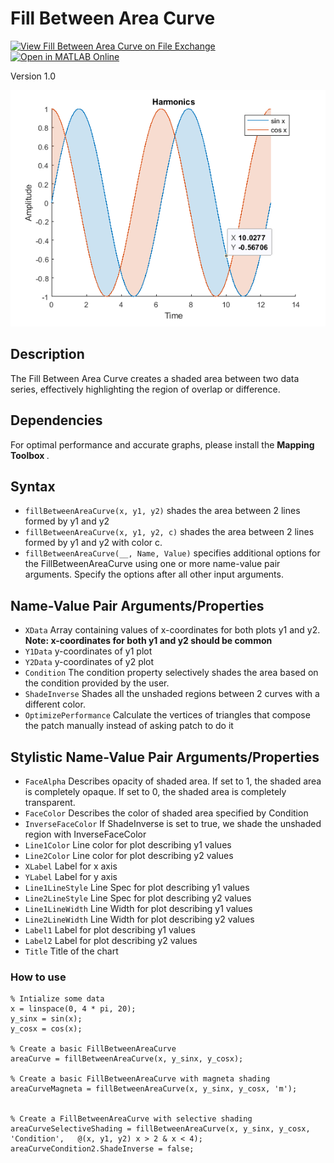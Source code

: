 # Fill Between Area Curve

[![View Fill Between Area Curve on File Exchange](https://www.mathworks.com/matlabcentral/images/matlab-file-exchange.svg)](https://www.mathworks.com/matlabcentral/fileexchange/133622-fill-between-area-curve) [![Open in MATLAB Online](https://www.mathworks.com/images/responsive/global/open-in-matlab-online.svg)](https://matlab.mathworks.com/open/github/v1?repo=MATLAB-Graphics-and-App-Building/fill-between-area-curve&file=Example.mlx)

Version 1.0

<img src="examplePic.png">

## Description 
The Fill Between Area Curve creates a shaded area between two data series, effectively highlighting the region of overlap or difference.

## Dependencies
For optimal performance and accurate graphs, please install the <b> Mapping Toolbox </b>. 

## Syntax
* `fillBetweenAreaCurve(x, y1, y2)` shades the area between 2 lines formed by y1 and y2
* `fillBetweenAreaCurve(x, y1, y2, c)` shades the area between 2 lines formed by y1 and y2 with color c.
* `fillBetweenAreaCurve(__, Name, Value)` specifies additional options for the FillBetweenAreaCurve using one or more name-value pair arguments. Specify the options after all other input arguments.

## Name-Value Pair Arguments/Properties

* `XData` Array containing values of x-coordinates for both plots y1 and y2. <b> Note: x-coordinates for both y1 and y2 should be common </b>
* `Y1Data` y-coordinates of y1 plot
* `Y2Data` y-coordinates of y2 plot
* `Condition` The condition property selectively shades the area based on the condition provided by the user. 
* `ShadeInverse` Shades all the unshaded regions between 2 curves with a different color. 
* `OptimizePerformance` Calculate the vertices of triangles that compose the patch manually instead of asking patch to do it
## Stylistic Name-Value Pair Arguments/Properties

* `FaceAlpha` Describes opacity of shaded area. If set to 1, the shaded area is completely opaque. If set to 0, the shaded area is completely transparent. 
* `FaceColor` Describes the color of shaded area specified by Condition
* `InverseFaceColor` If ShadeInverse is set to true, we shade the unshaded region with InverseFaceColor
* `Line1Color` Line color for plot describing y1 values
* `Line2Color` Line color for plot describing y2 values
* `XLabel` Label for x axis
* `YLabel` Label for y axis
* `Line1LineStyle` Line Spec for plot describing y1 values
* `Line2LineStyle` Line Spec for plot describing y2 values
* `Line1LineWidth` Line Width for plot describing y1 values
* `Line2LineWidth` Line Width for plot describing y2 values 
* `Label1` Label for plot describing y1 values
* `Label2` Label for plot describing y2 values
* `Title` Title of the chart


### How to use

```
% Intialize some data 
x = linspace(0, 4 * pi, 20);
y_sinx = sin(x);
y_cosx = cos(x);

% Create a basic FillBetweenAreaCurve
areaCurve = fillBetweenAreaCurve(x, y_sinx, y_cosx);

% Create a basic FillBetweenAreaCurve with magneta shading
areaCurveMagneta = fillBetweenAreaCurve(x, y_sinx, y_cosx, 'm');


% Create a FillBetweenAreaCurve with selective shading
areaCurveSelectiveShading = fillBetweenAreaCurve(x, y_sinx, y_cosx, 'Condition',   @(x, y1, y2) x > 2 & x < 4);
areaCurveCondition2.ShadeInverse = false;

```
